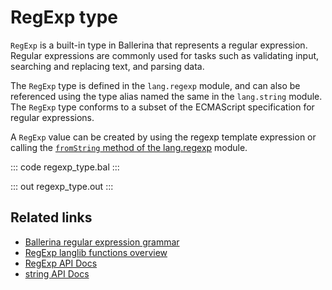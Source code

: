 # RegExp type

`RegExp` is a built-in type in Ballerina that represents a regular expression. Regular expressions are commonly used for tasks such as validating input, searching and replacing text, and parsing data.

The `RegExp` type is defined in the `lang.regexp` module, and can also be referenced using the type alias named the same in the `lang.string` module. The `RegExp` type conforms to a subset of the ECMAScript specification for regular expressions.

A `RegExp` value can be created by using the regexp template expression or calling the [`fromString` method of the lang.regexp](https://lib.ballerina.io/ballerina/lang.regexp/latest#fromString) module. 

::: code regexp_type.bal :::

::: out regexp_type.out :::

## Related links
- [Ballerina regular expression grammar](https://ballerina.io/spec/lang/master/#section_10.1)
- [RegExp langlib functions overview](/learn/by-example/regexp-operations-overview)
- [RegExp API Docs](https://lib.ballerina.io/ballerina/lang.regexp)
- [string API Docs](https://lib.ballerina.io/ballerina/lang.string)

